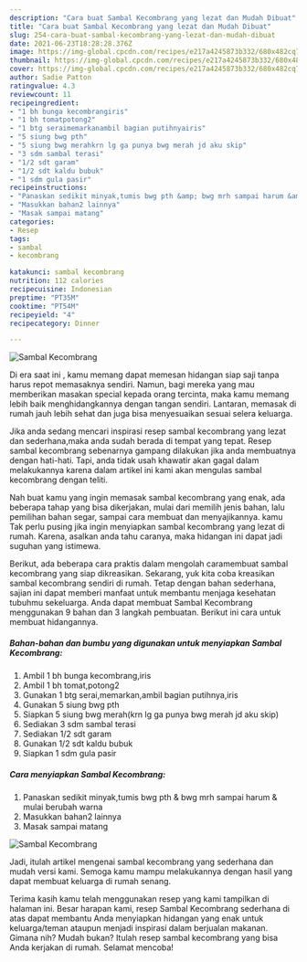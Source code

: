 ```yaml
---
description: "Cara buat Sambal Kecombrang yang lezat dan Mudah Dibuat"
title: "Cara buat Sambal Kecombrang yang lezat dan Mudah Dibuat"
slug: 254-cara-buat-sambal-kecombrang-yang-lezat-dan-mudah-dibuat
date: 2021-06-23T18:28:28.376Z
image: https://img-global.cpcdn.com/recipes/e217a4245873b332/680x482cq70/sambal-kecombrang-foto-resep-utama.jpg
thumbnail: https://img-global.cpcdn.com/recipes/e217a4245873b332/680x482cq70/sambal-kecombrang-foto-resep-utama.jpg
cover: https://img-global.cpcdn.com/recipes/e217a4245873b332/680x482cq70/sambal-kecombrang-foto-resep-utama.jpg
author: Sadie Patton
ratingvalue: 4.3
reviewcount: 11
recipeingredient:
- "1 bh bunga kecombrangiris"
- "1 bh tomatpotong2"
- "1 btg seraimemarkanambil bagian putihnyairis"
- "5 siung bwg pth"
- "5 siung bwg merahkrn lg ga punya bwg merah jd aku skip"
- "3 sdm sambal terasi"
- "1/2 sdt garam"
- "1/2 sdt kaldu bubuk"
- "1 sdm gula pasir"
recipeinstructions:
- "Panaskan sedikit minyak,tumis bwg pth &amp; bwg mrh sampai harum &amp; mulai berubah warna"
- "Masukkan bahan2 lainnya"
- "Masak sampai matang"
categories:
- Resep
tags:
- sambal
- kecombrang

katakunci: sambal kecombrang 
nutrition: 112 calories
recipecuisine: Indonesian
preptime: "PT35M"
cooktime: "PT54M"
recipeyield: "4"
recipecategory: Dinner

---
```



![Sambal Kecombrang](https://img-global.cpcdn.com/recipes/e217a4245873b332/680x482cq70/sambal-kecombrang-foto-resep-utama.jpg)

Di era  saat ini , kamu memang dapat memesan hidangan siap saji tanpa harus repot memasaknya sendiri. Namun, bagi mereka yang mau memberikan masakan special kepada orang tercinta, maka kamu memang lebih baik menghidangkannya dengan tangan sendiri. Lantaran, memasak di rumah jauh lebih sehat dan juga bisa menyesuaikan sesuai selera keluarga.

Jika anda sedang mencari inspirasi resep sambal kecombrang yang lezat dan sederhana,maka anda sudah berada di tempat yang tepat. Resep sambal kecombrang  sebenarnya gampang dilakukan jika anda membuatnya dengan hati-hati. Tapi, anda tidak usah khawatir akan gagal dalam melakukannya 
karena dalam artikel ini kami akan mengulas sambal kecombrang dengan teliti.  



Nah buat kamu yang ingin memasak sambal kecombrang yang enak, ada beberapa tahap yang bisa dikerjakan, mulai dari memilih jenis bahan, lalu pemilihan bahan segar, sampai cara membuat dan menyajikannya. kamu Tak perlu pusing jika ingin menyiapkan sambal kecombrang yang lezat di rumah. Karena, asalkan anda  tahu caranya, maka hidangan ini dapat jadi suguhan yang istimewa.

Berikut, ada beberapa cara praktis  dalam mengolah caramembuat sambal kecombrang yang siap dikreasikan. Sekarang, yuk kita coba kreasikan sambal kecombrang sendiri di rumah. Tetap dengan bahan sederhana, sajian ini dapat memberi manfaat untuk membantu menjaga kesehatan tubuhmu sekeluarga. Anda dapat membuat Sambal Kecombrang menggunakan 9 bahan dan 3 langkah pembuatan. Berikut ini cara untuk membuat hidangannya.

<!--inarticleads1-->

##### Bahan-bahan dan bumbu yang digunakan untuk menyiapkan Sambal Kecombrang:

1. Ambil 1 bh bunga kecombrang,iris
1. Ambil 1 bh tomat,potong2
1. Gunakan 1 btg serai,memarkan,ambil bagian putihnya,iris
1. Gunakan 5 siung bwg pth
1. Siapkan 5 siung bwg merah(krn lg ga punya bwg merah jd aku skip)
1. Sediakan 3 sdm sambal terasi
1. Sediakan 1/2 sdt garam
1. Gunakan 1/2 sdt kaldu bubuk
1. Siapkan 1 sdm gula pasir




<!--inarticleads2-->

##### Cara menyiapkan Sambal Kecombrang:

1. Panaskan sedikit minyak,tumis bwg pth &amp; bwg mrh sampai harum &amp; mulai berubah warna
1. Masukkan bahan2 lainnya
1. Masak sampai matang
<img src="//assets-global.cpcdn.com/assets/icons/button_play-2c75c40dde080a61004c1f40b05d8f140eaff45d7e9e6481dc71c63d2e7c4909.png" alt="Sambal Kecombrang">



Jadi, itulah artikel mengenai  sambal kecombrang  yang sederhana dan mudah versi kami. Semoga kamu mampu melakukannya dengan hasil yang dapat membuat keluarga di rumah senang. 

Terima kasih kamu telah menggunakan resep yang kami tampilkan di halaman ini. Besar harapan kami, resep  Sambal Kecombrang sederhana di atas dapat membantu Anda menyiapkan hidangan yang enak untuk keluarga/teman ataupun menjadi inspirasi dalam berjualan makanan. Gimana nih? Mudah bukan? Itulah resep sambal kecombrang yang bisa Anda kerjakan di rumah. Selamat mencoba!

